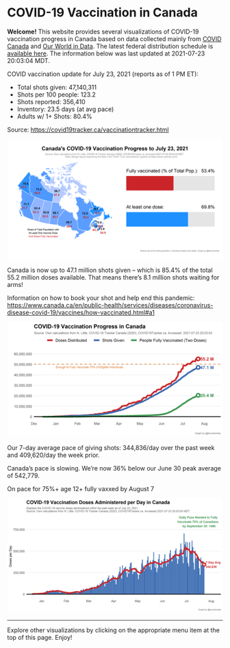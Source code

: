 COVID-19 Vaccination in Canada
==============================

**Welcome!** This website provides several visualizations of COVID-19
vaccination progress in Canada based on data collected mainly from
[COVID Canada](https://covid19tracker.ca/vaccinationtracker.html) and
[Our World in Data](https://ourworldindata.org/covid-vaccinations). The
latest federal distribution schedule is [available
here](https://www.canada.ca/en/public-health/services/diseases/2019-novel-coronavirus-infection/prevention-risks/covid-19-vaccine-treatment/vaccine-rollout.html).
The information below was last updated at 2021-07-23 20:03:04 MDT.

COVID vaccination update for July 23, 2021 (reports as of 1 PM ET):

-   Total shots given: 47,140,311
-   Shots per 100 people: 123.2
-   Shots reported: 356,410
-   Inventory: 23.5 days (at avg pace)
-   Adults w/ 1+ Shots: 80.4%

Source:
<a href="https://covid19tracker.ca/vaccinationtracker.html" class="uri">https://covid19tracker.ca/vaccinationtracker.html</a>

![](Plots/plot_main.png)

Canada is now up to 47.1 million shots given – which is 85.4% of the
total 55.2 million doses available. That means there’s 8.1 million shots
waiting for arms!

Information on how to book your shot and help end this pandemic:
<a href="https://www.canada.ca/en/public-health/services/diseases/coronavirus-disease-covid-19/vaccines/how-vaccinated.html#a1" class="uri">https://www.canada.ca/en/public-health/services/diseases/coronavirus-disease-covid-19/vaccines/how-vaccinated.html#a1</a>

![](Plots/plot_total.png)

Our 7-day average pace of giving shots: 344,836/day over the past week
and 409,620/day the week prior.

Canada’s pace is slowing. We’re now 36% below our June 30 peak average
of 542,779.

On pace for 75%+ age 12+ fully vaxxed by August 7

![](Plots/pace_national.png)

------------------------------------------------------------------------

Explore other visualizations by clicking on the appropriate menu item at
the top of this page. Enjoy!
